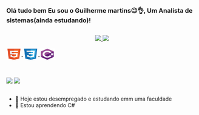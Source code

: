 ### Olá tudo bem Eu sou o Guilherme martins😉👌, Um Analista de sistemas(ainda estudando)! <h2>

<div align="center">
  <a href="https://github.com/guilhermemadureira">
  <img height="175em" src="https://github-readme-stats.vercel.app/api?username=guilhermemadureira&show_icons=true&theme=dark&include_all_commits=true&count_private=true"/>
  <img height="175em" src="https://github-readme-stats.vercel.app/api/top-langs/?username=guilhermemadureira&layout=compact&langs_count=7&theme=dark"/>
</div>
<div style="display: inline_block"><br>
  <img align="center" alt="Rafa-HTML" height="30" width="40" src="https://raw.githubusercontent.com/devicons/devicon/master/icons/html5/html5-original.svg">
  <img align="center" alt="Rafa-CSS" height="30" width="40" src="https://raw.githubusercontent.com/devicons/devicon/master/icons/css3/css3-original.svg">
  <img align="center" alt="Rafa-Csharp" height="30" width="40" src="https://raw.githubusercontent.com/devicons/devicon/master/icons/csharp/csharp-original.svg">
</div>
    
   ##
    
<div> 
    <br>
    <a href="https://www.linkedin.com/in/guilherme-martins-de-madureira-8491091a9" target="_blank"><img src="https://img.shields.io/badge/-LinkedIn-%230077B5?style=for-the-badge&logo=linkedin&logoColor=white" display= target="_blank"></a> 
  <a href = "mailto:marcosunes1082@gmail.com"><img src="https://img.shields.io/badge/-Gmail-%23333?style=for-the-badge&logo=gmail&logoColor=white" target="_blank"></a>  
</div>
 
  ##
  
- 🔭 Hoje estou desempregado e estudando emm uma faculdade
- 🌱 Estou aprendendo C#
